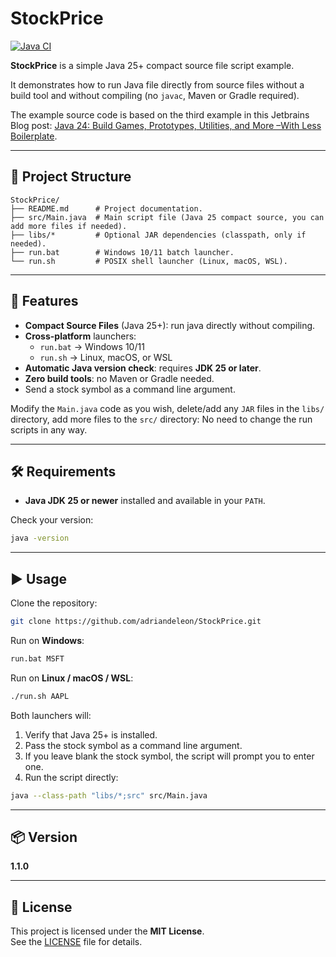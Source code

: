 # StockPrice


[![Java CI](https://github.com/adriandeleon/stockPrice/actions/workflows/ci.yml/badge.svg)](https://github.com/adriandeleon/stockPrice/actions/workflows/ci.yml)

**StockPrice** is a simple Java 25+ compact source file script example.  

It demonstrates how to run Java file directly from source files without a build tool and without compiling (no `javac`, Maven or Gradle required).

The example source code is based on the third example in this Jetbrains Blog post: [Java 24: Build Games, Prototypes, Utilities, and More –With Less Boilerplate](https://blog.jetbrains.com/idea/2025/02/java-24-build-games-prototypes-utilities-and-more-with-less-boilerplate/#3.-building-utilities,-such-as-a-stock-price-scraper). 

---

## 📂 Project Structure

```
StockPrice/
├── README.md      # Project documentation.
├── src/Main.java  # Main script file (Java 25 compact source, you can add more files if needed).
├── libs/*         # Optional JAR dependencies (classpath, only if needed).
├── run.bat        # Windows 10/11 batch launcher.
└── run.sh         # POSIX shell launcher (Linux, macOS, WSL).
```

---

## 🚀 Features

- **Compact Source Files** (Java 25+): run java directly without compiling.
- **Cross-platform** launchers:
    - `run.bat` → Windows 10/11
    - `run.sh` → Linux, macOS, or WSL
- **Automatic Java version check**: requires **JDK 25 or later**.
- **Zero build tools**: no Maven or Gradle needed.
- Send a stock symbol as a command line argument.

Modify the `Main.java` code as you wish, delete/add any `JAR` files in the `libs/` directory, add more files to the `src/` directory: No need to change the run scripts in any way.

---

## 🛠️ Requirements

- **Java JDK 25 or newer** installed and available in your `PATH`.

Check your version:

```sh
java -version
```

---

## ▶️ Usage

Clone the repository:

```sh
git clone https://github.com/adriandeleon/StockPrice.git
```

Run on **Windows**:

```bat
run.bat MSFT
```

Run on **Linux / macOS / WSL**:

```sh
./run.sh AAPL
```

Both launchers will:
1. Verify that Java 25+ is installed.
2. Pass the stock symbol as a command line argument.
3. If you leave blank the stock symbol, the script will prompt you to enter one.
4. Run the script directly:

```sh
java --class-path "libs/*;src" src/Main.java
```

---

## 📦 Version

**1.1.0**

---

## 📜 License

This project is licensed under the **MIT License**.  
See the [LICENSE](LICENSE) file for details.

